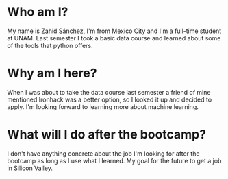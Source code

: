 # Who am I?
My name is Zahid Sánchez, I'm from Mexico City and I'm a full-time student at UNAM. Last semester I took a basic data course and learned about some of the tools that python offers.

# Why am I here?
When I was about to take the data course last semester a friend of mine mentioned Ironhack was a better option, so I looked it up and decided to apply. I'm looking forward to learning more about machine learning.

# What will I do after the bootcamp?
I don't have anything concrete about the job I'm looking for after the bootcamp as long as I use what I learned. My goal for the future to get a job in Silicon Valley. 
